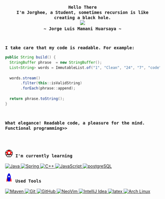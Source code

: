 <div align="justify">

  <p align="center">
    <samp>
      <b>
        Hello There <br>
        I'm Jorghee, a Student, sometimes recursion is like creating a black hole.
      </b>
      <br> <image src="https://readme-typing-svg.herokuapp.com?font=Iosevka&size=16&color=6791c9&center=true&width=410&height=45&lines=Building+on+the+foundations."> <br>
      <b>
        ~ Jorge Luis Mamani Huarsaya ~
      </b>
    </samp>
  </p>
</div>


<br>
<p>
  <samp>
    <b>I take care that my code is readable. For example:</b>
  </samp>
</p>

```java
public String build() {
  StringBuffer phrase  = new StringBuffer();
  List<String> words = ImmutableList.of("1", "Clean", "24", "7", "code", "14");

  words.stream()
       .filter(this::isValidString)
       .forEach(phrase::append);

  return phrase.toString();
}
```
<br>
<p>
  <samp>
    <b>
      What elegance! Readable code, a pleasure for the mind.
      <br>
      Functional programming>>
    </b>
  </samp>
</p>

<br>
<div align="left">
  <br>
  <p>
    <samp><b>
      <img alt="GIF" src="gif/powerup.gif" width="25px"> I'm currently learning <br>
    </b></samp>
    <br>
    <a href="https://docs.oracle.com/javase/tutorial/tutorialLearningPaths.html" target="_blank">
      <img src="https://skillicons.dev/icons?i=java" alt="Java" width="40" height="40">
    </a>
    <a href="https://spring.io/" target="_blank">
      <img src="https://skillicons.dev/icons?i=spring" alt="Spring" width="40" height="40">
    </a>
    <a href="https://isocpp.org/" target="_blank">
      <img src="https://skillicons.dev/icons?i=cpp" alt="C++" width="40" height="40">
    </a>
    <a href="https://developer.mozilla.org/en-US/docs/Web/JavaScript" target="_blank">
      <img src="https://skillicons.dev/icons?i=js" alt="JavaScript" width="40" height="40">
    </a>
    <a href="https://www.postgresql.org/docs/" target="_blank">
      <img src="https://skillicons.dev/icons?i=postgres" alt="postgreSQL" width="40" height="40">
    </a>
  </p>
  <p>
    <samp><b>
      <img alt="GIF" src="gif/Rocket.gif" width="25px"> Used Tools <br>
    </b></samp>
    <br>
    <a href="https://maven.apache.org/" target="_blank">
      <img src="https://skillicons.dev/icons?i=maven" alt="Maven" width="40" height="40">
    </a>
    <a href="https://git-scm.com/" target="_blank">
      <img src="https://skillicons.dev/icons?i=git" alt="Git" width="40" height="40">
    </a>
    <a href="https://github.com/" target="_blank">
      <img src="https://skillicons.dev/icons?i=github" alt="GitHub" width="40" height="40">
    </a>
    <a href="https://neovim.io/" target="_blank">
      <img src="https://skillicons.dev/icons?i=neovim" alt="NeoVim" width="40" height="40">
    </a>
    <a href="https://www.jetbrains.com/idea/" target="_blank">
      <img src="https://skillicons.dev/icons?i=idea" alt="IntelliJ Idea" width="40" height="40">
    </a>
    <a href="https://www.latex-project.org/" target="_blank">
      <img src="https://skillicons.dev/icons?i=latex" alt="latex" width="40" height="40">
    </a>
    <a href="https://archlinux.org/" target="_blank">
      <img src="https://skillicons.dev/icons?i=arch" alt="Arch Linux" width="40" height="40">
    </a>
  </p>
</div>
